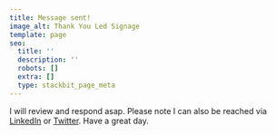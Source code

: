 ```yaml
---
title: Message sent!
image_alt: Thank You Led Signage
template: page
seo:
  title: ''
  description: ''
  robots: []
  extra: []
  type: stackbit_page_meta
---
```

I will review and respond asap. Please note I can also be reached via [LinkedIn](https://www.linkedin.com/in/holaphil/) or [Twitter](https://twitter.com/holaphil). Have a great day.
